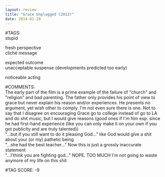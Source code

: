 ```yaml
---  
layout: review  
title: "Grace Unplugged (2013)"  
date: 2014-01-28  
---  
```

  
#TAGS:  
stupid  
  
fresh perspective  
cliché message  
  
expected outcome  
unacceptable suspense (developments predicted too early)  
  
noticeable acting  
  
#COMMENTS:  
The early part of the film is a prime example of the failure of "church" and "religion" and bad parenting. The father only provides his point of view to grace but never explain his reason and/or experiences. He presents no argument, yet wish other to comply. I'm not even sure there is one. Not to say that I disagree on encouraging Grace go to college instead of go to LA and do shit music, but I would give reasons (good ones if I'm him esp. since he had first-hand experience (like you can only make it on your own if you got publicity and are truly talented))  
"...but if you still want to do it pleasing God..." like God would give a shit about your (or my) pathetic being  
"...she had the best teacher..." Now this is just a grossly inaccurate statement  
"...I'think you are fighting god..." NOPE. TOO MUCH I'm not going to waste anymore of my life on this shit  
  
  
  
  
  
#TAG SCORE: -9  
